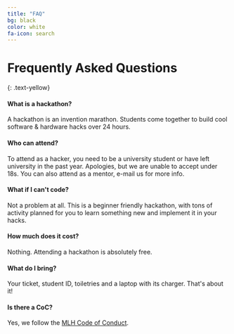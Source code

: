 ```yaml
---
title: "FAQ"
bg: black
color: white
fa-icon: search
---
```


# Frequently Asked Questions
{: .text-yellow}

<div class="faq-blocks">
<h4>What is a hackathon?</h4>

A hackathon is an invention marathon.
Students come together to build cool software & hardware hacks over 24 hours.
</div>


<div class="faq-blocks">
<h4>Who can attend?</h4>

To attend as a hacker, you need to be a university student or have left university
in the past year. Apologies, but we are unable to accept under 18s. You can also attend as a
mentor, e-mail us for more info.
</div>


<div class="faq-blocks">
<h4>What if I can't code?</h4>
Not a problem at all. This is a beginner friendly hackathon, with tons of activity planned for you to learn something new and implement it in your hacks.
</div>





<div class="faq-blocks">
<h4>How much does it cost?</h4>

Nothing. Attending a hackathon is absolutely free.
</div>




<div class="faq-blocks">
<h4>What do I bring?</h4>

Your ticket, student ID, toiletries and a laptop with its charger. That's about it!
</div>

<div class="faq-blocks">
<h4>Is there a CoC?</h4>

Yes, we follow the <a href = "http://mlh.io/code-of-conduct" target="blank">MLH Code of Conduct</a>.
</div>
